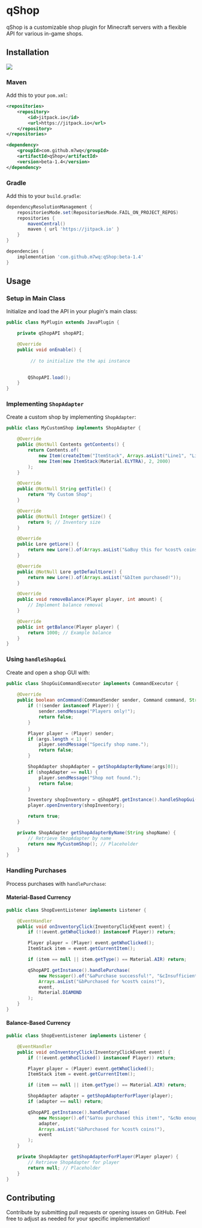 
# qShop

qShop is a customizable shop plugin for Minecraft servers with a flexible API for various in-game shops.

## Installation

[![](https://jitpack.io/v/m7wq/qShop.svg)](https://jitpack.io/#m7wq/qShop)

### Maven

Add this to your `pom.xml`:

```xml
<repositories>
    <repository>
        <id>jitpack.io</id>
        <url>https://jitpack.io</url>
    </repository>
</repositories>

<dependency>
    <groupId>com.github.m7wq</groupId>
    <artifactId>qShop</artifactId>
    <version>beta-1.4</version>
</dependency>
```

### Gradle

Add this to your `build.gradle`:

```gradle
dependencyResolutionManagement {
    repositoriesMode.set(RepositoriesMode.FAIL_ON_PROJECT_REPOS)
    repositories {
        mavenCentral()
        maven { url 'https://jitpack.io' }
    }
}

dependencies {
    implementation 'com.github.m7wq:qShop:beta-1.4'
}
```

## Usage

### Setup in Main Class

Initialize and load the API in your plugin's main class:

```java
public class MyPlugin extends JavaPlugin {

    private qShopAPI shopAPI;

    @Override
    public void onEnable() {
        
         // to initialize the the api instance

        
        QShopAPI.load();
    }
}
```

### Implementing `ShopAdapter`

Create a custom shop by implementing `ShopAdapter`:

```java
public class MyCustomShop implements ShopAdapter {

    @Override
    public @NotNull Contents getContents() {
        return Contents.of(
            new Item(createItem("ItemStack", Arrays.asList("Line1", "Line2"), Material.DIAMOND), 0, 1000),
            new Item(new ItemStack(Material.ELYTRA), 2, 2000)
        );
    }

    @Override
    public @NotNull String getTitle() {
        return "My Custom Shop";
    }

    @Override
    public @NotNull Integer getSize() {
        return 9; // Inventory size
    }

    @Override
    public Lore getLore() {
        return new Lore().of(Arrays.asList("&aBuy this for %cost% coins!"));
    }

    @Override
    public @NotNull Lore getDefaultLore() {
        return new Lore().of(Arrays.asList("&bItem purchased!"));
    }

    @Override
    public void removeBalance(Player player, int amount) {
        // Implement balance removal
    }

    @Override
    public int getBalance(Player player) {
        return 1000; // Example balance
    }
}
```

### Using `handleShopGui`

Create and open a shop GUI with:

```java
public class ShopGuiCommandExecutor implements CommandExecutor {
    
    @Override
    public boolean onCommand(CommandSender sender, Command command, String label, String[] args) {
        if (!(sender instanceof Player)) {
            sender.sendMessage("Players only!");
            return false;
        }

        Player player = (Player) sender;
        if (args.length < 1) {
            player.sendMessage("Specify shop name.");
            return false;
        }

        ShopAdapter shopAdapter = getShopAdapterByName(args[0]);
        if (shopAdapter == null) {
            player.sendMessage("Shop not found.");
            return false;
        }

        Inventory shopInventory = qShopAPI.getInstance().handleShopGui(shopAdapter);
        player.openInventory(shopInventory);

        return true;
    }

    private ShopAdapter getShopAdapterByName(String shopName) {
        // Retrieve ShopAdapter by name
        return new MyCustomShop(); // Placeholder
    }
}
```

### Handling Purchases

Process purchases with `handlePurchase`:

#### Material-Based Currency

```java
public class ShopEventListener implements Listener {

    @EventHandler
    public void onInventoryClick(InventoryClickEvent event) {
        if (!(event.getWhoClicked() instanceof Player)) return;

        Player player = (Player) event.getWhoClicked();
        ItemStack item = event.getCurrentItem();

        if (item == null || item.getType() == Material.AIR) return;

        qShopAPI.getInstance().handlePurchase(
            new Messager().of("&aPurchase successful!", "&cInsufficient balance!")
            Arrays.asList("&bPurchased for %cost% coins!"),
            event,
            Material.DIAMOND
        );
    }
}
```

#### Balance-Based Currency

```java
public class ShopEventListener implements Listener {

    @EventHandler
    public void onInventoryClick(InventoryClickEvent event) {
        if (!(event.getWhoClicked() instanceof Player)) return;

        Player player = (Player) event.getWhoClicked();
        ItemStack item = event.getCurrentItem();

        if (item == null || item.getType() == Material.AIR) return;

        ShopAdapter adapter = getShopAdapterForPlayer(player);
        if (adapter == null) return;

        qShopAPI.getInstance().handlePurchase(
            new Messager().of("&aYou purchased this item!", "&cNo enough balance!")
            adapter,
            Arrays.asList("&bPurchased for %cost% coins!"),
            event
        );
    }

    private ShopAdapter getShopAdapterForPlayer(Player player) {
        // Retrieve ShopAdapter for player
        return null; // Placeholder
    }
}
```

## Contributing

Contribute by submitting pull requests or opening issues on GitHub.
Feel free to adjust as needed for your specific implementation!
